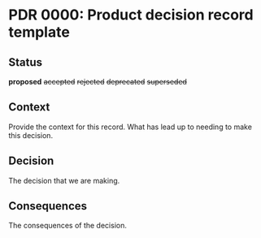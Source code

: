 # PDR 0000: Product decision record template

## Status

**proposed**
~~accepted~~
~~rejected~~
~~deprecated~~
~~superseded~~

## Context

Provide the context for this record. What has lead up to needing to make this decision.

## Decision

The decision that we are making.

## Consequences

The consequences of the decision.
